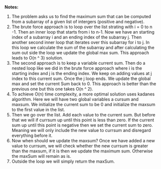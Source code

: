 **Notes:**

1. The problem asks us to find the maximum sum that can be computed from a subarray of a given list of intergers (positive and negative).
2. The brute force approach is to loop over the list strating with i = 0 to n -1. Then an inner loop that starts from i to n-1. Now we have an starting index of a subarray i and an ending index of the subarray j. Then another second inner loop that iterates over this subarray for i to j. In this loop we calculate the sum of the subarray and after calculating the sum out side the loop we update the global max sum. This approach leads to O(n ^ 3) solution.
3. The second approach is to keep a variable current sum. Then do a nested loop like we did in the brute force approach where i is the starting index and j is the ending index. We keep on adding values at j index to this current sum. Once the j loop ends. We update the global max and set the current Sum back to 0. This approach is better than the previous one but this one takes O(n ^ 2).
4. To achieve O(n) time complexity, a more optimal solution uses kadanes algorithm. Here we will have two global variables a cursum and maxsum. We initialize the current sum to be 0 and initialize the maxsum to the first value in the list.
5. Then we go over the list. Add each value to the current sum. But before that we will if currsum up until this point is less than zero. If the current sum up until this point is negative then we set the current sum to zero. Meaning we will only include the new value to currsum and disregard everything before it.
6. Now when should we update the maxsum? Once we have added a new value to currsum, we will check whether the new currsum is greater than the maxsum, if it is then we update the maximum sum. Otherwise the maxSum will remain as is.
7. Outside the loop we will simply return the maxSum.
